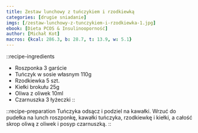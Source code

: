 ```yaml
---
title: Zestaw lunchowy z tuńczykiem i rzodkiewką
categories: [drugie sniadanie]
imgs: [/zestaw-lunchowy-z-tunczykiem-i-rzodkiewka-1.jpg]
ebook: [Dieta PCOS & Insulinooporność]
author: [Michał Kot]
macros: {kcal: 286.3, b: 28.7, t: 13.9, w: 5.1}
---
```

::recipe-ingredients
- Roszponka 3 garście
- Tuńczyk w sosie własnym 110g
- Rzodkiewka 5 szt.
- Kiełki brokułu 25g
- Oliwa z oliwek 10ml
- Czarnuszka 3 łyżeczki
::

::recipe-preparation
Tuńczyka odsącz i podziel na kawałki. Wrzuć do pudełka na lunch roszponkę, kawałki tuńczyka, rzodkiewkę i kiełki, a całość skrop oliwą z oliwek i posyp czarnuszką.
::